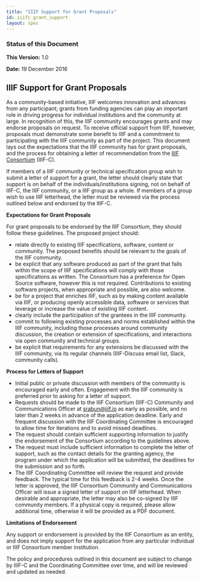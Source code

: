 ```yaml
---
title: "IIIF Support for Grant Proposals"
id: iiifc_grant_support
layout: spec
---
```

### Status of this Document

**This Version:** 1.0

**Date:** 19 December 2016

## IIIF Support for Grant Proposals

As a community-based initiative, IIIF welcomes innovation and advances from any participant; grants from funding agencies can play an important role in driving progress for individual institutions and the community at large. In recognition of this, the IIIF community encourages grants and may endorse proposals on request. To receive official support from IIIF, however, proposals must demonstrate some benefit to IIIF and a commitment to participating with the IIIF community as part of the project. This document lays out the expectations that the IIIF community has for grant proposals, and the process for obtaining a letter of recommendation from the [IIIF Consortium][iiif-c] (IIIF-C).

If members of a IIIF community or technical specification group wish to submit a letter of support for a grant, the letter should clearly state that support is on behalf of the individuals/institutions signing, not on behalf of IIIF-C, the IIIF community, or a IIIF group as a whole. If members of a group wish to use IIIF letterhead, the letter must be reviewed via the process outlined below and endorsed by the IIIF-C.

**Expectations for Grant Proposals**

For grant proposals to be endorsed by the IIIF Consortium, they should follow these guidelines.
The proposed project should:

 * relate directly to existing IIIF specifications, software, content or community. The proposed benefits should be relevant to the goals of the IIIF community.
 * be explicit that any software produced as part of the grant that falls within the scope of IIIF specifications will comply with those specifications as written.  The Consortium has a preference for Open Source software, however this is not required. Contributions to existing software projects, when appropriate and possible, are also welcome.
 * be for a project that enriches IIIF, such as by making content available via IIIF, or producing openly accessible data, software or services that leverage or increase the value of existing IIIF content.
 * clearly include the participation of the grantees in the IIIF community.
 * commit to following existing processes and norms established within the IIIF community, including those processes around community discussion, the creation or extension of specifications, and interactions via open community and technical groups.
 * be explicit that requirements for any extensions be discussed with the IIIF community, via its regular channels (IIIF-Discuss email list, Slack, community calls).

 **Process for Letters of Support**

 * Initial public or private discussion with members of the community is encouraged early and often. Engagement with the IIIF community is preferred prior to asking for a letter of support.
 * Requests should be made to the IIIF Consortium (IIIF-C) Community and Communications Officer at srabun@iiif.io as early as possible, and no later than 2 weeks in advance of the application deadline. Early and frequent discussion with the IIIF Coordinating Committee is encouraged to allow time for iterations and to avoid missed deadlines.
 * The request should contain sufficient supporting information to justify the endorsement of the Consortium according to the guidelines above.
 * The request must include sufficient information to complete the letter of support, such as the contact details for the granting agency, the program under which the application will be submitted, the deadlines for the submission and so forth.
 * The IIIF Coordinating Committee will review the request and provide feedback.  The typical time for this feedback is 2-4 weeks. Once the letter is approved, the IIIF Consortium Community and Communications Officer will issue a signed letter of support on IIIF letterhead. When desirable and appropriate, the letter may also be co-signed by IIIF community members. If a physical copy is required, please allow additional time, otherwise it will be provided as a PDF document.

 **Limitations of Endorsement**

Any support or endorsement is provided by the IIIF Consortium as an entity, and does not imply support for the application from any particular individual or IIIF Consortium member institution.

The policy and procedures outlined in this document are subject to change by IIIF-C and the Coordinating Committee over time, and will be reviewed and updated as needed.

[iiif-c]: /community/consortium/
